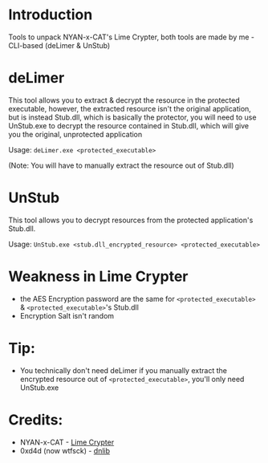 # Introduction
Tools to unpack NYAN-x-CAT's Lime Crypter, both tools are made by me - CLI-based (deLimer & UnStub)

# deLimer
This tool allows you to extract & decrypt the resource in the protected executable, however, the extracted resource isn't the original application, but is instead Stub.dll, which is basically the protector, you will need to use UnStub.exe to decrypt the resource contained in Stub.dll, which will give you the original, unprotected application

Usage: ```deLimer.exe <protected_executable>```

(Note: You will have to manually extract the resource out of Stub.dll)

# UnStub
This tool allows you to decrypt resources from the protected application's Stub.dll.

Usage: ```UnStub.exe <stub.dll_encrypted_resource> <protected_executable>```

# Weakness in Lime Crypter
- the AES Encryption password are the same for ```<protected_executable>``` & ```<protected_executable>```'s Stub.dll
- Encryption Salt isn't random

# Tip:
- You technically don't need deLimer if you manually extract the encrypted resource out of ```<protected_executable>```, you'll only need UnStub.exe

# Credits:
- NYAN-x-CAT - [Lime Crypter](https://github.com/NYAN-x-CAT/Lime-Crypter)
- 0xd4d (now wtfsck) - [dnlib](https://github.com/0xd4d/dnlib)
